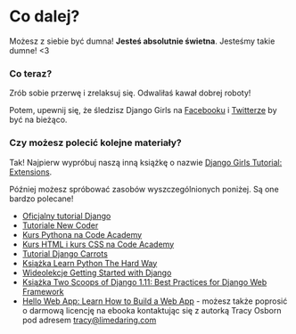 # Co dalej?

Możesz z siebie być dumna! **Jesteś absolutnie świetna**. Jesteśmy takie dumne! <3

### Co teraz?

Zrób sobie przerwę i zrelaksuj się. Odwaliłaś kawał dobrej roboty!

Potem, upewnij się, że śledzisz Django Girls na [Facebooku](http://facebook.com/djangogirls) i [Twitterze](https://twitter.com/djangogirls) by być na bieżąco.

### Czy możesz polecić kolejne materiały?

Tak! Najpierw wypróbuj naszą inną książkę o nazwie [Django Girls Tutorial: Extensions](https://tutorial-extensions.djangogirls.org/).

Później możesz spróbować zasobów wyszczególnionych poniżej. Są one bardzo polecane!

- [Oficjalny tutorial Django](https://docs.djangoproject.com/en/1.11/intro/tutorial01/)
- [Tutoriale New Coder](http://newcoder.io/tutorials/)
- [Kurs Pythona na Code Academy](https://www.codecademy.com/en/tracks/python)
- [Kurs HTML i kurs CSS na Code Academy](https://www.codecademy.com/tracks/web)
- [Tutorial Django Carrots](https://github.com/ggcarrots/django-carrots)
- [Książka Learn Python The Hard Way](http://learnpythonthehardway.org/book/)
- [Wideolekcje Getting Started with Django](http://www.gettingstartedwithdjango.com/)
- [Książka Two Scoops of Django 1.11: Best Practices for Django Web Framework](https://www.twoscoopspress.com/products/two-scoops-of-django-1-11)
- [Hello Web App: Learn How to Build a Web App](https://hellowebapp.com/) - możesz także poprosić o darmową licencję na ebooka kontaktując się z autorką Tracy Osborn pod adresem <tracy@limedaring.com>